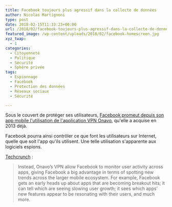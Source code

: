 ```yaml
---
title: Facebook toujours plus agressif dans la collecte de données
author: Nicolas Martignoni
type: post
date: 2018-02-15T11:33:23+00:00
url: /2018/02/facebook-toujours-plus-agressif-dans-la-collecte-de-donnees/
featured_image: /wp-content/uploads/2018/02/facebook-homescreen.jpg
xyz_twap:
  - 1
categories:
  - Citoyenneté
  - Politique
  - Sécurité
  - Sphère privée
tags:
  - Espionnage
  - Facebook
  - Protection des données
  - Réseaux sociaux
  - Sécurité

---
```

Sous le couvert de protéger ses utilisateurs, [Facebook promeut depuis son app mobile l'utilisation de l'application VPN Onavo][1], qu'elle a acquise en 2013 déjà.

Facebook pourra ainsi contrôler ce que font les utilisateurs sur Internet, quelle que soit l'app qu'ils utilisent. Une telle utilisation s'apparente aux logiciels espions.

[Techcrunch][1] :

> Instead, Onavo’s VPN allow Facebook to monitor user activity across apps, giving Facebook a big advantage in terms of spotting new trends across the larger mobile ecosystem. For example, Facebook gets an early heads up about apps that are becoming breakout hits; it can tell which are seeing slowing user growth; it sees which apps’ new features appear to be resonating with their users, and much more.

 [1]: https://techcrunch.com/2018/02/12/facebook-starts-pushing-its-data-tracking-onavo-vpn-within-its-main-mobile-app/
